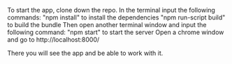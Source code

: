 To start the app, clone down the repo.
In the terminal input the following commands:
  "npm install" to install the dependencies
  "npm run-script build" to build the bundle
Then open another terminal window and input the following command:
  "npm start" to start the server
Open a chrome window and go to http://localhost:8000/

There you will see the app and be able to work with it.
